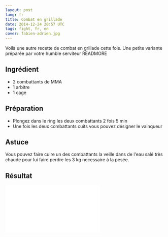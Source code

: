 ```yaml
---
layout: post
lang: fr
title: Combat en grillade
date: 2014-12-24 20:57 UTC
tags: fight, fr, en
cover: fabien-adrien.jpg
---
```

Voilà une autre recette de combat en grillade cette fois. 
Une petite variante préparée par votre humble serviteur
READMORE

## Ingrédient

* 2 combattants de MMA
* 1 arbitre
* 1 cage

## Préparation

* Plongez dans le ring les deux combattants 2 fois 5 min
* Une fois les deux combattants cuits vous pouvez désigner le vainqueur

## Astuce

Vous pouvez faire cuire un des combattants la veille dans de l'eau salé très chaude pour lui faire perdre les 3 kg necessaire à la pesée.

## Résultat

<iframe src="//www.youtube.com/embed/uvAPuL9XCX4" frameborder="0" allowfullscreen></iframe>